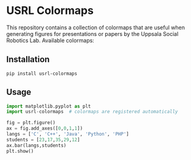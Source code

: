 # USRL Colormaps

This repository contains a collection of colormaps that are useful when generating figures for
presentations or papers by the Uppsala Social Robotics Lab. Available colormaps:

## Installation

```
pip install usrl-colormaps
```


## Usage

```python
import matplotlib.pyplot as plt
import usrl-colormaps  # colormaps are registered automatically

fig = plt.figure()
ax = fig.add_axes([0,0,1,1])
langs = ['C', 'C++', 'Java', 'Python', 'PHP']
students = [23,17,35,29,12]
ax.bar(langs,students)
plt.show()

```
